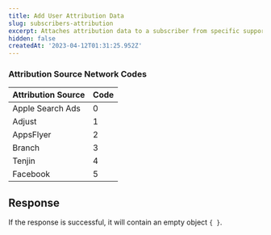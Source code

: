 ```yaml
---
title: Add User Attribution Data
slug: subscribers-attribution
excerpt: Attaches attribution data to a subscriber from specific supported networks.
hidden: false
createdAt: '2023-04-12T01:31:25.952Z'
---
```

### Attribution Source Network Codes

| Attribution Source | Code |
| :----------------- | :--- |
| Apple Search Ads   | 0    |
| Adjust             | 1    |
| AppsFlyer          | 2    |
| Branch             | 3    |
| Tenjin             | 4    |
| Facebook           | 5    |

## Response

If the response is successful, it will contain an empty object `{ }`.
